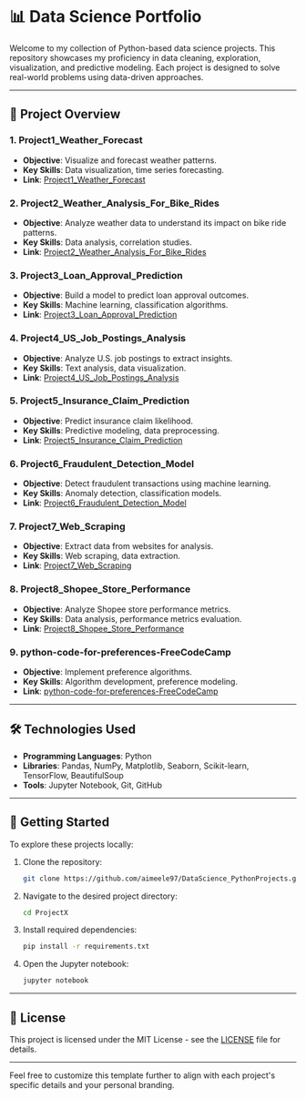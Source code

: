 # 📊 Data Science Portfolio

Welcome to my collection of Python-based data science projects. This repository showcases my proficiency in data cleaning, exploration, visualization, and predictive modeling. Each project is designed to solve real-world problems using data-driven approaches.

---

## 📁 Project Overview

### 1. **Project1\_Weather\_Forecast**

* **Objective**: Visualize and forecast weather patterns.
* **Key Skills**: Data visualization, time series forecasting.
* **Link**: [Project1\_Weather\_Forecast](https://github.com/aimeele97/Python_Projects/tree/main/Project1_Weather_Forecast)

### 2. **Project2\_Weather\_Analysis\_For\_Bike\_Rides**

* **Objective**: Analyze weather data to understand its impact on bike ride patterns.
* **Key Skills**: Data analysis, correlation studies.
* **Link**: [Project2\_Weather\_Analysis\_For\_Bike\_Rides](https://github.com/aimeele97/Python_Projects/tree/main/Project2_Weather_Analysis_For_Bike_Rides)

### 3. **Project3\_Loan\_Approval\_Prediction**

* **Objective**: Build a model to predict loan approval outcomes.
* **Key Skills**: Machine learning, classification algorithms.
* **Link**: [Project3\_Loan\_Approval\_Prediction](https://github.com/aimeele97/Python_Projects/tree/main/Project3_Loan_Approval_Prediction)

### 4. **Project4\_US\_Job\_Postings\_Analysis**

* **Objective**: Analyze U.S. job postings to extract insights.
* **Key Skills**: Text analysis, data visualization.
* **Link**: [Project4\_US\_Job\_Postings\_Analysis](https://github.com/aimeele97/Python_Projects/tree/main/Project4_US_Job_Postings_Analysis)

### 5. **Project5\_Insurance\_Claim\_Prediction**

* **Objective**: Predict insurance claim likelihood.
* **Key Skills**: Predictive modeling, data preprocessing.
* **Link**: [Project5\_Insurance\_Claim\_Prediction](https://github.com/aimeele97/Python_Projects/tree/main/Project5_Insurance_Claim_Prediction)

### 6. **Project6\_Fraudulent\_Detection\_Model**

* **Objective**: Detect fraudulent transactions using machine learning.
* **Key Skills**: Anomaly detection, classification models.
* **Link**: [Project6\_Fraudulent\_Detection\_Model](https://github.com/aimeele97/Python_Projects/tree/main/Project6_Fraudulent_Detection_Model)

### 7. **Project7\_Web\_Scraping**

* **Objective**: Extract data from websites for analysis.
* **Key Skills**: Web scraping, data extraction.
* **Link**: [Project7\_Web\_Scraping](https://github.com/aimeele97/Python_Projects/tree/main/Project7_Web_Scraping)

### 8. **Project8\_Shopee\_Store\_Performance**

* **Objective**: Analyze Shopee store performance metrics.
* **Key Skills**: Data analysis, performance metrics evaluation.
* **Link**: [Project8\_Shopee\_Store\_Performance](https://github.com/aimeele97/Python_Projects/tree/main/Project8_Shopee_Store_Performance)

### 9. **python-code-for-preferences-FreeCodeCamp**

* **Objective**: Implement preference algorithms.
* **Key Skills**: Algorithm development, preference modeling.
* **Link**: [python-code-for-preferences-FreeCodeCamp](https://github.com/aimeele97/Python_Projects/tree/main/python-code-for-preferences-FreeCodeCamp)

---

## 🛠️ Technologies Used

* **Programming Languages**: Python
* **Libraries**: Pandas, NumPy, Matplotlib, Seaborn, Scikit-learn, TensorFlow, BeautifulSoup
* **Tools**: Jupyter Notebook, Git, GitHub

---

## 📌 Getting Started

To explore these projects locally:

1. Clone the repository:

   ```bash
   git clone https://github.com/aimeele97/DataScience_PythonProjects.git
   ```

2. Navigate to the desired project directory:

   ```bash
   cd ProjectX
   ```

3. Install required dependencies:

   ```bash
   pip install -r requirements.txt
   ```

4. Open the Jupyter notebook:

   ```bash
   jupyter notebook
   ```

---

## 📄 License

This project is licensed under the MIT License - see the [LICENSE](https://github.com/aimeele97/Python_Projects/blob/main/LICENSE) file for details.

---

Feel free to customize this template further to align with each project's specific details and your personal branding.
